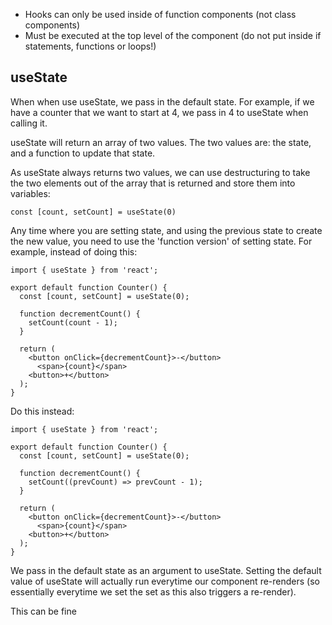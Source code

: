 - Hooks can only be used inside of function components (not class components)
- Must be executed at the top level of the component (do not put inside if statements, functions or loops!)

## useState
When when use useState, we pass in the default state. For example, if we have a counter that we want to start at 4, we pass in 4 to useState when calling it.

useState will return an array of two values. The two values are: the state, and a function to update that state.

As useState always returns two values, we can use destructuring to take the two elements out of the array that is returned and store them into variables:

`const [count, setCount] = useState(0)`

Any time where you are setting state, and using the previous state to create the new value, you need to use the 'function version' of setting state. For example, instead of doing this:

```
import { useState } from 'react';

export default function Counter() {
  const [count, setCount] = useState(0);

  function decrementCount() {
    setCount(count - 1);
  }

  return (
    <button onClick={decrementCount}>-</button>
      <span>{count}</span>
    <button>+</button>
  );
}
```
Do this instead:
```
import { useState } from 'react';

export default function Counter() {
  const [count, setCount] = useState(0);

  function decrementCount() {
    setCount((prevCount) => prevCount - 1);
  }

  return (
    <button onClick={decrementCount}>-</button>
      <span>{count}</span>
    <button>+</button>
  );
}
```

We pass in the default state as an argument to useState. Setting the default value of useState will actually run everytime our component re-renders (so essentially everytime we set the set as this also triggers a re-render). 

This can be fine 